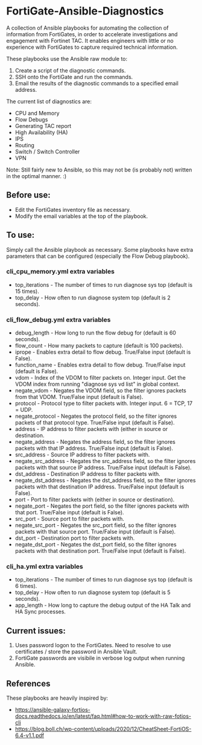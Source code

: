 # FortiGate-Ansible-Diagnostics

A collection of Ansible playbooks for automating the collection of information from FortiGates, in order to accelerate investigations and engagement with Fortinet TAC. It enables engineers with little or no experience with FortiGates to capture required technical information.

These playbooks use the Ansible raw module to:
1. Create a script of the diagnostic commands.
2. SSH onto the FortiGate and run the commands.
3. Email the results of the diagnostic commands to a specified email address.

The current list of diagnostics are:
* CPU and Memory
* Flow Debugs
* Generating TAC report
* High Availability (HA)
* IPS
* Routing
* Switch / Switch Controller
* VPN

Note: Still fairly new to Ansible, so this may not be (is probably not) written in the optimal manner. :)
## Before use:
* Edit the FortiGates inventory file as necessary.
* Modify the email variables at the top of the playbook.

## To use:
Simply call the Ansible playbook as necessary. Some playbooks have extra parameters that can be configured (especially the Flow Debug playbook).

### cli_cpu_memory.yml extra variables
* top_iterations - The number of times to run diagnose sys top (default is 15 times).
* top_delay - How often to run diagnose system top (default is 2 seconds).

### cli_flow_debug.yml extra variables
* debug_length - How long to run the flow debug for (default is 60 seconds).
* flow_count - How many packets to capture (default is 100 packets).
* iprope - Enables extra detail to flow debug. True/False input (default is False).
* function_name - Enables extra detail to flow debug. True/False input (default is False).
* vdom - Index of the VDOM to filter packets on. Integer input. Get the VDOM index from running "diagnose sys vd list" in global context.
* negate_vdom - Negates the VDOM field, so the filter ignores packets from that VDOM. True/False input (default is False).
* protocol - Protocol type to filter packets with. Integer input. 6 = TCP, 17 = UDP.
* negate_protocol - Negates the protocol field, so the filter ignores packets of that protocol type. True/False input (default is False).
* address - IP address to filter packets with (either in source or destination.
* negate_address - Negates the address field, so the filter ignores packets with that IP address. True/False input (default is False).
* src_address - Source IP address to filter packets with.
* negate_src_address - Negates the src_address field, so the filter ignores packets with that source IP address. True/False input (default is False).
* dst_address - Destination IP address to filter packets with.
* negate_dst_address - Negates the dst_address field, so the filter ignores packets with that destination IP address. True/False input (default is False).
* port - Port to filter packets with (either in source or destination).
* negate_port - Negates the port field, so the filter ignores packets with that port. True/False input (default is False).
* src_port - Source port to filter packets with.
* negate_src_port - Negates the src_port field, so the filter ignores packets with that source port. True/False input (default is False).
* dst_port - Destination port to filter packets with.
* negate_dst_port - Negates the dst_port field, so the filter ignores packets with that destination port. True/False input (default is False).

### cli_ha.yml extra variables
* top_iterations - The number of times to run diagnose sys top (default is 6 times).
* top_delay - How often to run diagnose system top (default is 5 seconds).
* app_length - How long to capture the debug output of the HA Talk and HA Sync processes.

## Current issues:
1. Uses password logon to the FortiGates. Need to resolve to use certificates / store the password in Ansible Vault.
2. FortiGate passwords are visibile in verbose log output when running Ansible.

## References
These playbooks are heavily inspired by: 
* https://ansible-galaxy-fortios-docs.readthedocs.io/en/latest/faq.html#how-to-work-with-raw-fotios-cli
* https://blog.boll.ch/wp-content/uploads/2020/12/CheatSheet-FortiOS-6.4-v1.1.pdf
